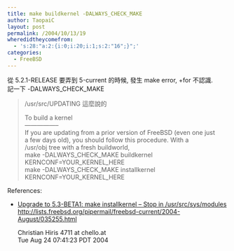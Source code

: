 ```yaml
---
title: make buildkernel -DALWAYS_CHECK_MAKE
author: TaopaiC
layout: post
permalink: /2004/10/13/19
wheredidtheycomefrom:
  - 's:28:"a:2:{i:0;i:20;i:1;s:2:"16";}";'
categories:
  - FreeBSD
---
```

從 5.2.1-RELEASE 要弄到 5-current 的時候, 發生 make error, +for 不認識.  
記一下 -DALWAYS\_CHECK\_MAKE  
<!--more-->

<blockquote title="To build a kernel" cite="/usr/src/UPDATING">
  <p>
    /usr/src/UPDATING 這麼說的
  </p>
  
  <p>
    To build a kernel<br /> &#8212;&#8212;&#8212;&#8212;&#8212;&#8211;<br /> If you are updating from a prior version of FreeBSD (even one just<br /> a few days old), you should follow this procedure. With a<br /> /usr/obj tree with a fresh buildworld,<br /> make -DALWAYS_CHECK_MAKE buildkernel KERNCONF=YOUR_KERNEL_HERE<br /> make -DALWAYS_CHECK_MAKE installkernel KERNCONF=YOUR_KERNEL_HERE
  </p>
</blockquote>

References:

*   [Upgrade to 5.3-BETA1: make installkernel &#8211; Stop in /usr/src/sys/modules][1] 
    http://lists.freebsd.org/pipermail/freebsd-current/2004-August/035255.html
    
    Christian Hiris 4711 at chello.at  
    Tue Aug 24 07:41:23 PDT 2004</li> </ul>

 [1]: http://lists.freebsd.org/pipermail/freebsd-current/2004-August/035255.html